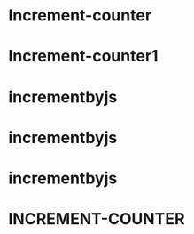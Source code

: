 # Increment-counter
# Increment-counter1
# incrementbyjs
# incrementbyjs
# incrementbyjs
# INCREMENT-COUNTER
